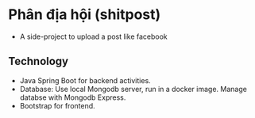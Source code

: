 # Phân địa hội (shitpost)
- A side-project to upload a post like facebook

## Technology
- Java Spring Boot for backend activities. 
- Database: Use local Mongodb server, run in a docker image. Manage databse with Mongodb Express.
- Bootstrap for frontend.
